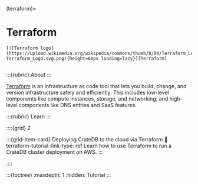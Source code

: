 (terraform)=
# Terraform

```{div} .float-right
[![Terraform logo](https://upload.wikimedia.org/wikipedia/commons/thumb/0/04/Terraform_Logo.svg/330px-Terraform_Logo.svg.png){height=60px loading=lazy}][Terraform]
```
```{div} .clearfix
```


:::{rubric} About
:::

[Terraform] is an infrastructure as code tool that lets you build, change,
and version infrastructure safely and efficiently. This includes low-level
components like compute instances, storage, and networking; and high-level
components like DNS entries and SaaS features.

:::{rubric} Learn
:::

::::{grid} 2

:::{grid-item-card} Deploying CrateDB to the cloud via Terraform
:link: terraform-tutorial
:link-type: ref
Learn how to use Terraform to run a CrateDB cluster deployment on AWS.
:::

::::

:::{toctree}
:maxdepth: 1
:hidden:
Tutorial <tutorial>
:::

[Terraform]: https://developer.hashicorp.com/terraform
